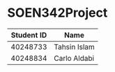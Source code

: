 # SOEN342Project
| Student ID | Name |
|------------|------|
| 40248733 | Tahsin Islam |
| 40248834 | Carlo Aldabi |
